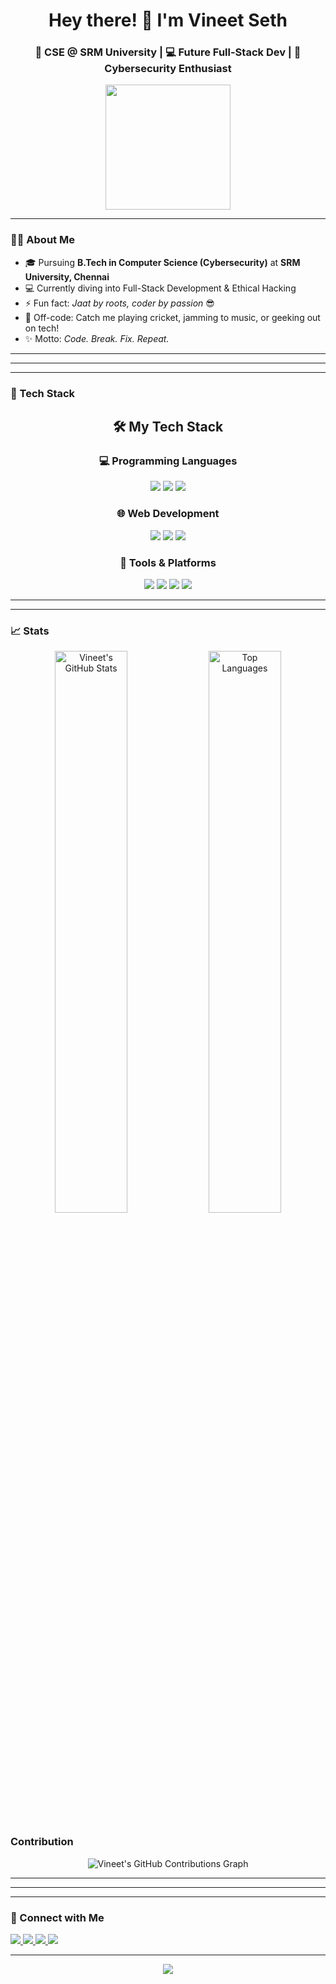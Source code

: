 <h1 align="center">Hey there! 👋 I'm Vineet Seth</h1>
<h3 align="center">🚀 CSE @ SRM University | 💻 Future Full-Stack Dev | 🔐 Cybersecurity Enthusiast</h3>

<p align="center">
  <img src="https://media.giphy.com/media/du3J3cXyzhj75IOgvA/giphy.gif" width="200" />
</p>

---

### 👨‍💻 About Me
- 🎓 Pursuing **B.Tech in Computer Science (Cybersecurity)** at **SRM University, Chennai**  
- 💻 Currently diving into Full-Stack Development & Ethical Hacking  
- ⚡ Fun fact: *Jaat by roots, coder by passion* 😎  
- 🏏 Off-code: Catch me playing cricket, jamming to music, or geeking out on tech!  
- ✨ Motto: *Code. Break. Fix. Repeat.*

---

---

---

### 🚀 Tech Stack

<h2 align="center">🛠️ My Tech Stack</h2>

<!-- Programming Languages -->
<h3 align="center">💻 Programming Languages</h3>
<p align="center">
  <img src="https://img.shields.io/badge/C++-00599C?style=for-the-badge&logo=c%2B%2B&logoColor=white"/>
  <img src="https://img.shields.io/badge/Java-ED8B00?style=for-the-badge&logo=java&logoColor=white"/>
  <img src="https://img.shields.io/badge/Python-3776AB?style=for-the-badge&logo=python&logoColor=white"/>
</p>

<!-- Web Development -->
<h3 align="center">🌐 Web Development</h3>
<p align="center">
  <img src="https://img.shields.io/badge/HTML5-E34F26?style=for-the-badge&logo=html5&logoColor=white"/>
  <img src="https://img.shields.io/badge/CSS3-1572B6?style=for-the-badge&logo=css3&logoColor=white"/>
  <img src="https://img.shields.io/badge/JavaScript-F7DF1E?style=for-the-badge&logo=javascript&logoColor=black"/>
</p>

<!-- Tools -->
<h3 align="center">🧰 Tools & Platforms</h3>
<p align="center">
  <img src="https://img.shields.io/badge/VS%20Code-007ACC?style=for-the-badge&logo=visual%20studio%20code&logoColor=white"/>
  <img src="https://img.shields.io/badge/Git-F05032?style=for-the-badge&logo=git&logoColor=white"/>
  <img src="https://img.shields.io/badge/GitHub-181717?style=for-the-badge&logo=github&logoColor=white"/>
  <img src="https://img.shields.io/badge/Windows-0078D6?style=for-the-badge&logo=windows&logoColor=white"/>
</p>



---


---



### 📈 Stats 
<p align="center">
  <img src="https://github-readme-stats.vercel.app/api?username=Vineet2511SRM&show_icons=true&count_private=true&hide_border=true&theme=radical&title_color=fe428e&icon_color=ffe600" alt="Vineet's GitHub Stats" width="48%"/>
  <img src="https://github-readme-stats.vercel.app/api/top-langs/?username=Vineet2511SRM&layout=compact&theme=radical&hide_border=true" alt="Top Languages" width="48%"/>
</p>

### Contribution
<p align="center">
  <img src="https://ghchart.rshah.org/Vineet2511SRM" alt="Vineet's GitHub Contributions Graph" />
</p>






---


---

---

### 🔗 Connect with Me
<p>
  <a href="mailto:emperorvineet7@gmail.com" target="_blank">
    <img src="https://img.shields.io/badge/Email-emperorvineet7@gmail.com-red?style=for-the-badge&logo=gmail" />
  </a>
  <a href="https://github.com/Vineet2511SRM" target="_blank">
    <img src="https://img.shields.io/badge/GitHub-Vineet2511SRM-000?style=for-the-badge&logo=github" />
  </a>
  <a href="https://www.linkedin.com/in/vineet-seth-92a09532b/" target="_blank">
    <img src="https://img.shields.io/badge/LinkedIn-Vineet%20Seth-blue?style=for-the-badge&logo=linkedin" />
  </a>
  <a href="https://www.instagram.com/vineet__seth/" target="_blank">
    <img src="https://img.shields.io/badge/Instagram-@vineet__seth-E4405F?style=for-the-badge&logo=instagram&logoColor=white" />
  </a>
</p>

---

<p align="center">
  <img src="https://readme-typing-svg.demolab.com?font=Fira+Code&size=22&pause=1000&center=true&vCenter=true&width=440&lines=Full-Stack+Dev+in+the+Making...;Cybersecurity+Enthusiast+%F0%9F%94%90;Always+Learning+%F0%9F%93%9A;Code.+Break.+Fix.+Repeat."/>
</p>
